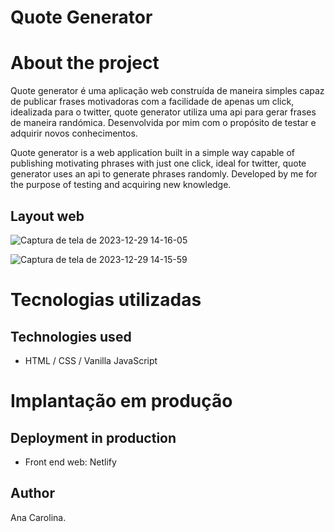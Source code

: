 # Quote Generator

# About the project

<p>Quote generator é uma aplicação web construída de maneira simples capaz de publicar frases motivadoras com a facilidade de apenas um click, idealizada para o twitter, quote generator utiliza uma api para gerar frases de maneira randómica. Desenvolvida por mim com o propósito de testar e adquirir novos conhecimentos.

Quote generator is a web application built in a simple way capable of publishing motivating phrases with just one click, ideal for twitter, quote generator uses an api to generate phrases randomly. Developed by me for the purpose of testing and acquiring new knowledge.</p>

<h2>Layout web</h2>

![Captura de tela de 2023-12-29 14-16-05](https://github.com/carolina-mcd/template-test/assets/82965208/021469fe-4e7a-41de-8b2f-d1580297d364)

![Captura de tela de 2023-12-29 14-15-59](https://github.com/carolina-mcd/template-test/assets/82965208/ce018fc3-eb4e-4d6b-8c39-a6a446ddc4f3)




# Tecnologias utilizadas
## Technologies used


- HTML / CSS / Vanilla JavaScript

# Implantação em produção
## Deployment in production

- Front end web: Netlify


## Author
Ana Carolina.
